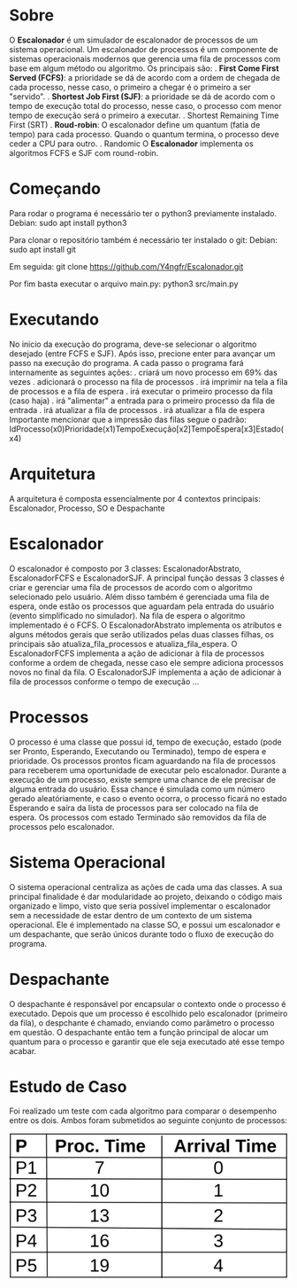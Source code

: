 # Sobre

O **Escalonador** é um simulador de escalonador de processos de um sistema operacional.
Um escalonador de processos é um componente de sistemas operacionais modernos que gerencia uma fila de processos com base em algum método ou algoritmo.
Os principais são: 
    . **First Come First Served (FCFS)**: a prioridade se dá de acordo com a ordem de chegada de cada processo, nesse caso, o primeiro a chegar é o primeiro a ser "servido".
    . **Shortest Job First (SJF)**: a prioridade se dá de acordo com o tempo de execução total do processo, nesse caso, o processo com menor tempo de execução será o primeiro a executar.
    . Shortest Remaining Time First (SRT)
    . **Roud-robin**: O escalonador define um quantum (fatia de tempo) para cada processo. Quando o quantum termina, o processo deve ceder a CPU para outro.
    . Randomic
O **Escalonador** implementa os algoritmos FCFS e SJF com round-robin.

# Começando

Para rodar o programa é necessário ter o python3 previamente instalado.
Debian:
sudo apt install python3

Para clonar o repositório também é necessário ter instalado o git:
Debian:
sudo apt install git

Em seguida:
git clone https://github.com/Y4ngfr/Escalonador.git

Por fim basta executar o arquivo main.py:
python3 src/main.py

# Executando

No inicio da execução do programa, deve-se selecionar o algoritmo desejado (entre FCFS e SJF). Após isso, precione enter para avançar um passo na execução do programa.
A cada passo o programa fará internamente as seguintes ações: 
    . criará um novo processo em 69% das vezes
    . adicionará o processo na fila de processos
    . irá imprimir na tela a fila de processos e a fila de espera
    . irá executar o primeiro processo da fila (caso haja)
    . irá "alimentar" a entrada para o primeiro processo da fila de entrada
    . irá atualizar a fila de processos
    . irá atualizar a fila de espera
Importante mencionar que a impressão das filas segue o padrão:
IdProcesso(x0)Prioridade(x1)TempoExecução[x2]TempoEspera[x3]Estado(x4)

# Arquitetura

A arquitetura é composta essencialmente por 4 contextos principais: Escalonador, Processo, SO e Despachante

# Escalonador

O escalonador é composto por 3 classes: EscalonadorAbstrato, EscalonadorFCFS e EscalonadorSJF.
A principal função dessas 3 classes é criar e gerenciar uma fila de processos de acordo com o algoritmo selecionado pelo usuário. Além disso também é gerenciada uma fila de espera, onde estão os processos que aguardam pela entrada do usuário (evento simplificado no simulador). Na fila de espera o algoritmo implementado é o FCFS.
O EscalonadorAbstrato implementa os atributos e alguns métodos gerais que serão utilizados pelas duas classes filhas, os principais são atualiza_fila_processos e atualiza_fila_espera.
O EscalonadorFCFS implementa a ação de adicionar à fila de processos conforme a ordem de chegada, nesse caso ele sempre adiciona processos novos no final da fila.
O EscalonadorSJF implementa a ação de adicionar à fila de processos conforme o tempo de execução ...

# Processos

O processo é uma classe que possui id, tempo de execução, estado (pode ser Pronto, Esperando, Executando ou Terminado), tempo de espera e prioridade.
Os processos prontos ficam aguardando na fila de processos para receberem uma oportunidade de executar pelo escalonador. Durante a execução de um processo, existe sempre uma chance de ele precisar de alguma entrada do usuário. Essa chance é simulada como um número gerado aleatóriamente, e caso o evento ocorra, o processo ficará no estado Esperando e saíra da lista de processos para ser colocado na fila de espera.
Os processos com estado Terminado são removidos da fila de processos pelo escalonador.

# Sistema Operacional

O sistema operacional centraliza as ações de cada uma das classes. A sua principal finalidade é dar modularidade ao projeto, deixando o código mais organizado e limpo, visto que seria possível implementar o escalonador sem a necessidade de estar dentro de um contexto de um sistema operacional.
Ele é implementado na classe SO, e possui um escalonador e um despachante, que serão únicos durante todo o fluxo de execução do programa.

# Despachante

O despachante é responsável por encapsular o contexto onde o processo é executado.
Depois que um processo é escolhido pelo escalonador (primeiro da fila), o despchante é chamado, enviando como parâmetro o processo em questão. O despachante então tem a função principal de alocar um quantum para o processo e garantir que ele seja executado até esse tempo acabar. 

# Estudo de Caso

Foi realizado um teste com cada algoritmo para comparar o desempenho entre os dois.
Ambos foram submetidos ao seguinte conjunto de processos:

![alt text](image.png)